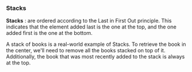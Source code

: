 ### Stacks 

**Stacks** : are ordered according to the Last in First Out principle. This indicates that the element added last is the one at the top, and the one added first is the one at the bottom.

A stack of books is a real-world example of Stacks. To retrieve the book in the center, we'll need to remove all the books stacked on top of it. Additionally, the book that was most recently added to the stack is always at the top.
